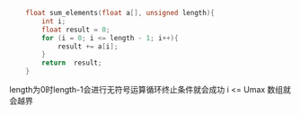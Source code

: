 ```c
    float sum_elements(float a[], unsigned length){
        int i;
        float result = 0;
        for (i = 0; i <= length - 1; i++){
            result += a[i];
        }
        return  result;
    }
```

length为0时length-1会进行无符号运算循环终止条件就会成功 i <= Umax 数组就会越界
